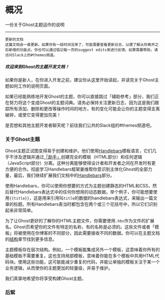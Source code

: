 # 概况
一份关于Ghost主题运作的说明

---

	更新的文档
	这篇文档会一直更新。如果你有一段时间没来了，可能需要查看更新日志，以便了解从你离开之后新增的功能点。你也可以通过惦记每一页的suggest edits来进行反馈。如果需要帮助，请访问Slack上的#themes频道。
	

##### 欢迎来到Ghost的主题开发文档！
   如果你是新人，在你进入开发之前，建议你从这里开始读起，并读完关于Ghost主题如何工作的说明页面。


   如果已经能熟练地开发Ghost的主题，你可以直接跳过「辅助参考」部分，我们正在努力将这个变成Ghost的主题词典。请务必保持关注更新日志，因为这是我们跟踪所有添加，删除和更改等操作时间的地方，有的变化可能会让你的主题变得支离破碎，或使它变得更加完美！


   是否想和其他主题开发者聊天呢？前往我们公共的Slack组的#themes频道吧。

### 关于Ghost主题 
Ghost主题正试图变得易于创建和维护。他们使用[Handlebars](http://handlebarsjs.com/)模板语言，它们几乎不涉及逻辑并通过[「助手」](http://themes.ghost.org/v0.8.0/docs/helpers)创建完全的模板（HTML部分）和任何逻辑（JavaScript部分）分离。这种分离能够使得设计者和开发者之间在开发时有更方便的合作。彻底学习Handlebars框架姜维帮你意识到主体化Ghost的全部力量，最后，我们继续扩展我们文档中的[Handlebars](http://themes.ghost.org/v0.8.0/docs/handlebars)部分。

使用Handlebars，你可以使用你想要的方式为主题创建静态的HTML和CSS，然后替代Handlebars表达式中的任何你想用的动态数据。举个例子，你可能想要使用`{{title}}`，这是用来引用叫`title`的数据的handlebars表达式，来输出一篇文章的标题。所有Handlebars表当时都包含在两个或三个花括号中，所以它们识别起来非常简单。

为了让Ghost更好的了解你的HTML主题文件，你需要使用`.hbs`作为文件的扩展名。Ghost页希望你的文件有特定的名称，有的名称是必须的。这些文件或者「模板」将被使用在你博客的不同部分，因此需要接收不同的数据。你可以在主题文档的[结构](http://themes.ghost.org/v0.8.0/docs/structure)章节找到更多信息。

主题模板存在层次结构。例如，一个模板能集成另外一个模板，这意味着你所有的基础模板不需要重复。这也支持局部模板，意味着你能在多个模板中共用HTML代码块。使用这些功能，这可能能减少重复的代码，并能让单独的模板关注于某一个业务逻辑，从而使你的主题更加的轻量级，并易于维护。

我们真挚地希望你将享受构建Ghost主题。

### 后絮
